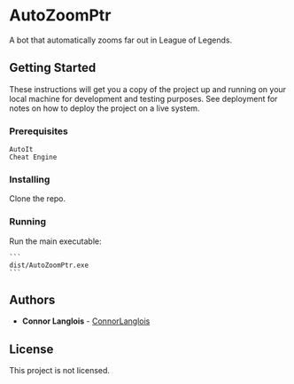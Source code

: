 # AutoZoomPtr

A bot that automatically zooms far out in League of Legends.

## Getting Started

These instructions will get you a copy of the project up and running on your local machine for development and testing purposes. See deployment for notes on how to deploy the project on a live system.

### Prerequisites

```
AutoIt
Cheat Engine
```

### Installing

Clone the repo.

### Running

Run the main executable:

	```
	dist/AutoZoomPtr.exe
	```

## Authors

* **Connor Langlois** - [ConnorLanglois](https://github.com/ConnorLanglois)

## License

This project is not licensed.
